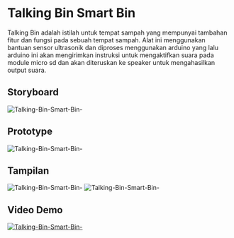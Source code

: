 # Talking Bin Smart Bin
Talking Bin adalah istilah untuk tempat sampah yang mempunyai tambahan fitur dan fungsi pada sebuah tempat sampah.  Alat ini menggunakan bantuan sensor ultrasonik dan diproses menggunakan arduino yang lalu arduino ini akan mengirimkan instruksi untuk mengaktifkan suara  pada module micro sd dan akan diteruskan ke speaker untuk mengahasilkan output suara.

## Storyboard
![Talking-Bin-Smart-Bin-](https://github.com/maulanaakbardj/Talking-Bin-Smart-Bin-/blob/c7ca7b452548851f2bddaf8e8841cf128caa2e8a/image/storyboard.PNG)

## Prototype
![Talking-Bin-Smart-Bin-](https://github.com/maulanaakbardj/Talking-Bin-Smart-Bin-/blob/325e852c4d4d879b4ab83ae3884779ed50628765/image/prototype%20alat%203%20dimensi%20%E2%80%9CTalking%20Bin%E2%80%9D.PNG)

## Tampilan
![Talking-Bin-Smart-Bin-](https://github.com/maulanaakbardj/Talking-Bin-Smart-Bin-/blob/c7ca7b452548851f2bddaf8e8841cf128caa2e8a/image/depan.PNG)
![Talking-Bin-Smart-Bin-](https://github.com/maulanaakbardj/Talking-Bin-Smart-Bin-/blob/c7ca7b452548851f2bddaf8e8841cf128caa2e8a/image/belakang.PNG)
## Video Demo
[![Talking-Bin-Smart-Bin-](https://img.youtube.com/vi/kVEIxs6boDo/0.jpg)](https://www.youtube.com/watch?v=kVEIxs6boDo.)
